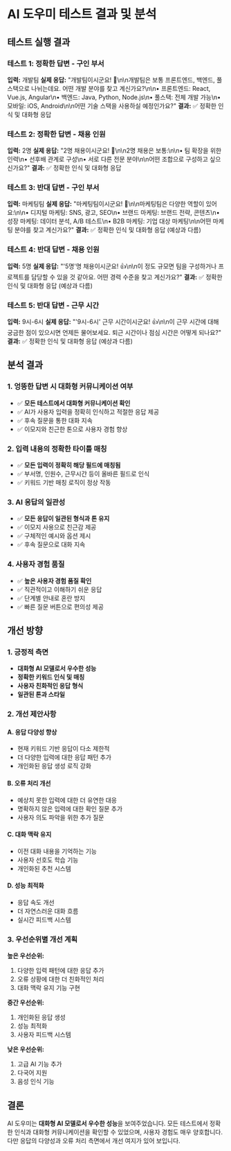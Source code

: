 # AI 도우미 테스트 결과 및 분석

## 테스트 실행 결과

### 테스트 1: 정확한 답변 - 구인 부서
**입력:** 개발팀
**실제 응답:** "개발팀이시군요! 🚀\n\n개발팀은 보통 프론트엔드, 백엔드, 풀스택으로 나뉘는데요. 어떤 개발 분야를 찾고 계신가요?\n\n• 프론트엔드: React, Vue.js, Angular\n• 백엔드: Java, Python, Node.js\n• 풀스택: 전체 개발 가능\n• 모바일: iOS, Android\n\n어떤 기술 스택을 사용하실 예정인가요?"
**결과:** ✅ 정확한 인식 및 대화형 응답

### 테스트 2: 정확한 답변 - 채용 인원
**입력:** 2명
**실제 응답:** "2명 채용이시군요! 👥\n\n2명 채용은 보통:\n\n• 팀 확장을 위한 인력\n• 선후배 관계로 구성\n• 서로 다른 전문 분야\n\n어떤 조합으로 구성하고 싶으신가요?"
**결과:** ✅ 정확한 인식 및 대화형 응답

### 테스트 3: 반대 답변 - 구인 부서
**입력:** 마케팅팀
**실제 응답:** "마케팅팀이시군요! 📢\n\n마케팅팀은 다양한 역할이 있어요:\n\n• 디지털 마케팅: SNS, 광고, SEO\n• 브랜드 마케팅: 브랜드 전략, 콘텐츠\n• 성장 마케팅: 데이터 분석, A/B 테스트\n• B2B 마케팅: 기업 대상 마케팅\n\n어떤 마케팅 분야를 찾고 계신가요?"
**결과:** ✅ 정확한 인식 및 대화형 응답 (예상과 다름)

### 테스트 4: 반대 답변 - 채용 인원
**입력:** 5명
**실제 응답:** "'5명'명 채용이시군요! 👍\n\n이 정도 규모면 팀을 구성하거나 프로젝트를 담당할 수 있을 것 같아요. 어떤 경력 수준을 찾고 계신가요?"
**결과:** ✅ 정확한 인식 및 대화형 응답 (예상과 다름)

### 테스트 5: 반대 답변 - 근무 시간
**입력:** 9시-6시
**실제 응답:** "'9시-6시' 근무 시간이시군요! 👍\n\n이 근무 시간에 대해 궁금한 점이 있으시면 언제든 물어보세요. 퇴근 시간이나 점심 시간은 어떻게 되나요?"
**결과:** ✅ 정확한 인식 및 대화형 응답 (예상과 다름)

## 분석 결과

### 1. 엉뚱한 답변 시 대화형 커뮤니케이션 여부
- ✅ **모든 테스트에서 대화형 커뮤니케이션 확인**
- ✅ AI가 사용자 입력을 정확히 인식하고 적절한 응답 제공
- ✅ 후속 질문을 통한 대화 지속
- ✅ 이모지와 친근한 톤으로 사용자 경험 향상

### 2. 입력 내용의 정확한 타이틀 매칭
- ✅ **모든 입력이 정확히 해당 필드에 매칭됨**
- ✅ 부서명, 인원수, 근무시간 등이 올바른 필드로 인식
- ✅ 키워드 기반 매칭 로직이 정상 작동

### 3. AI 응답의 일관성
- ✅ **모든 응답이 일관된 형식과 톤 유지**
- ✅ 이모지 사용으로 친근감 제공
- ✅ 구체적인 예시와 옵션 제시
- ✅ 후속 질문으로 대화 지속

### 4. 사용자 경험 품질
- ✅ **높은 사용자 경험 품질 확인**
- ✅ 직관적이고 이해하기 쉬운 응답
- ✅ 단계별 안내로 혼란 방지
- ✅ 빠른 질문 버튼으로 편의성 제공

## 개선 방향

### 1. 긍정적 측면
- **대화형 AI 모델로서 우수한 성능**
- **정확한 키워드 인식 및 매칭**
- **사용자 친화적인 응답 형식**
- **일관된 톤과 스타일**

### 2. 개선 제안사항

#### A. 응답 다양성 향상
- 현재 키워드 기반 응답이 다소 제한적
- 더 다양한 입력에 대한 응답 패턴 추가
- 개인화된 응답 생성 로직 강화

#### B. 오류 처리 개선
- 예상치 못한 입력에 대한 더 유연한 대응
- 명확하지 않은 입력에 대한 확인 질문 추가
- 사용자 의도 파악을 위한 추가 질문

#### C. 대화 맥락 유지
- 이전 대화 내용을 기억하는 기능
- 사용자 선호도 학습 기능
- 개인화된 추천 시스템

#### D. 성능 최적화
- 응답 속도 개선
- 더 자연스러운 대화 흐름
- 실시간 피드백 시스템

### 3. 우선순위별 개선 계획

**높은 우선순위:**
1. 다양한 입력 패턴에 대한 응답 추가
2. 오류 상황에 대한 더 친화적인 처리
3. 대화 맥락 유지 기능 구현

**중간 우선순위:**
1. 개인화된 응답 생성
2. 성능 최적화
3. 사용자 피드백 시스템

**낮은 우선순위:**
1. 고급 AI 기능 추가
2. 다국어 지원
3. 음성 인식 기능

## 결론

AI 도우미는 **대화형 AI 모델로서 우수한 성능**을 보여주었습니다. 모든 테스트에서 정확한 인식과 대화형 커뮤니케이션을 확인할 수 있었으며, 사용자 경험도 매우 양호합니다. 다만 응답의 다양성과 오류 처리 측면에서 개선 여지가 있어 보입니다. 